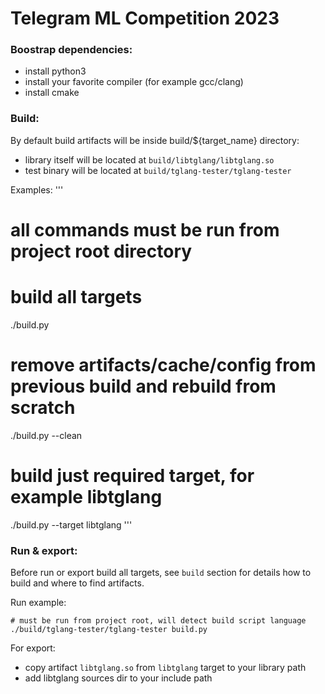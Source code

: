 # Telegram ML Competition 2023

### Boostrap dependencies:
- install python3
- install your favorite compiler (for example gcc/clang)
- install cmake 

### Build:
By default build artifacts will be inside build/${target_name} directory:
- library itself will be located at `build/libtglang/libtglang.so`
- test binary will be located at `build/tglang-tester/tglang-tester`

Examples:
'''
# all commands must be run from project root directory

# build all targets
./build.py

# remove artifacts/cache/config from previous build and rebuild from scratch
./build.py --clean

# build just required target, for example libtglang
./build.py --target libtglang
'''

### Run & export:
Before run or export build all targets, see `build` section for details how to build and where to find artifacts.

Run example:
```
# must be run from project root, will detect build script language
./build/tglang-tester/tglang-tester build.py
```

For export:
- copy artifact `libtglang.so` from `libtglang` target to your library path
- add libtglang sources dir to your include path

